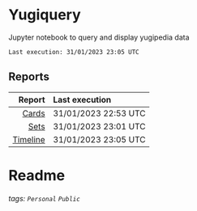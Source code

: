 # Yugiquery
Jupyter notebook to query and display yugipedia data

    Last execution: 31/01/2023 23:05 UTC

## Reports

|                    Report | Last execution       |
| -------------------------:|:-------------------- |
|       [Cards](Cards.html) | 31/01/2023 22:53 UTC |
|         [Sets](Sets.html) | 31/01/2023 23:01 UTC |
| [Timeline](Timeline.html) | 31/01/2023 23:05 UTC |


# Readme

###### tags: `Personal` `Public`
